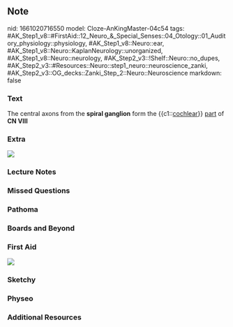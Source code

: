 ## Note
nid: 1661020716550
model: Cloze-AnKingMaster-04c54
tags: #AK_Step1_v8::#FirstAid::12_Neuro_&_Special_Senses::04_Otology::01_Auditory_physiology::physiology, #AK_Step1_v8::Neuro::ear, #AK_Step1_v8::Neuro::KaplanNeurology::unorganized, #AK_Step1_v8::Neuro::neurology, #AK_Step2_v3::!Shelf::Neuro::no_dupes, #AK_Step2_v3::#Resources::Neuro::step1_neuro::neuroscience_zanki, #AK_Step2_v3::OG_decks::Zanki_Step_2::Neuro::Neuroscience
markdown: false

### Text
<div>
  The central axons from the <b>spiral ganglion</b> form the
  {{c1::<u>cochlear</u>}} <u>part</u> of <b>CN VIII</b>
</div>

### Extra
<img src="paste-85341000172132.jpg">

### Lecture Notes


### Missed Questions


### Pathoma


### Boards and Beyond


### First Aid
<img src="tmphCQYfq.png">

### Sketchy


### Physeo


### Additional Resources

